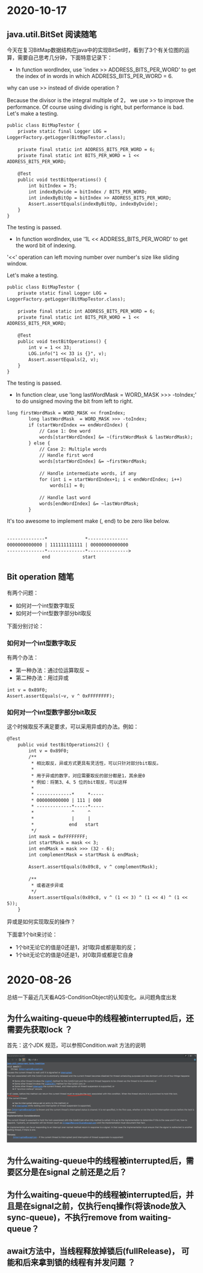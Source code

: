 # 2020-10-17

## java.util.BitSet 阅读随笔

今天在复习BitMap数据结构在java中的实现BitSet时，看到了3个有关位图的运算，需要自己思考几分钟，下面特意记录下：

* In function wordIndex, use 'index >> ADDRESS_BITS_PER_WORD' to get the index of in words in which ADDRESS_BITS_PER_WORD = 6.

why can use >> instead of divide operation ?

Because the divisor is the integral multiple of 2， we use >> to improve the  performance.
Of course using dividing is right, but performance is bad. Let's make a testing.

```
public class BitMapTestor {
    private static final Logger LOG = LoggerFactory.getLogger(BitMapTestor.class);

    private final static int ADDRESS_BITS_PER_WORD = 6;
    private final static int BITS_PER_WORD = 1 << ADDRESS_BITS_PER_WORD;

    @Test
    public void testBitOperations() {
        int bitIndex = 75;
        int indexByDvide = bitIndex / BITS_PER_WORD;
        int indexByBitOp = bitIndex >> ADDRESS_BITS_PER_WORD;
        Assert.assertEquals(indexByBitOp, indexByDvide);
    }
}
```
The testing is passed.

* In function wordIndex, use '1L << ADDRESS_BITS_PER_WORD' to get the word bit of indexing.

'<<' operation can left moving number over number's size like sliding window.

Let's make a testing.
```
public class BitMapTestor {
    private static final Logger LOG = LoggerFactory.getLogger(BitMapTestor.class);

    private final static int ADDRESS_BITS_PER_WORD = 6;
    private final static int BITS_PER_WORD = 1 << ADDRESS_BITS_PER_WORD;

    @Test
    public void testBitOperations() {
        int v = 1 << 33;
        LOG.info("1 << 33 is {}", v);
        Assert.assertEquals(2, v);
    }
}

```
The testing is passed.

* In function clear, use 'long lastWordMask  = WORD_MASK >>> -toIndex;' to do unsigned moving the bit from left to right.

```
long firstWordMask = WORD_MASK << fromIndex;
        long lastWordMask  = WORD_MASK >>> -toIndex;
        if (startWordIndex == endWordIndex) {
            // Case 1: One word
            words[startWordIndex] &= ~(firstWordMask & lastWordMask);
        } else {
            // Case 2: Multiple words
            // Handle first word
            words[startWordIndex] &= ~firstWordMask;

            // Handle intermediate words, if any
            for (int i = startWordIndex+1; i < endWordIndex; i++)
                words[i] = 0;

            // Handle last word
            words[endWordIndex] &= ~lastWordMask;
        }
```

It's too awesome to implement make (, end) to be zero like below.

```

--------------*              *---------------
0000000000000 | 111111111111 | 00000000000000
--------------*--------------*--------------->
             end            start
```


## Bit operation 随笔

有两个问题：
* 如何对一个int型数字取反
* 如何对一个int型数字部分bit取反

下面分别讨论：

### 如何对一个int型数字取反

有两个办法：

* 第一种办法：通过位运算取反 ~
* 第二种办法：用过异或

```
int v = 0x89F0;
Assert.assertEquals(~v, v ^ 0xFFFFFFFF);
```

### 如何对一个int型数字部分bit取反

这个时候取反不满足要求，可以采用异或的办法。例如：

```
@Test
    public void testBitOperations2() {
        int v = 0x89F0;
        /**
         * 相比取反，异或方式更具有灵活性，可以只针对部分bit取反。
         *
         * 用于异或的数字，对应需要取反的部分都是1，其余是0
         * 例如：将第3、4、5 位的bit取反，可以这样
         *
         * -------------*     *-----
         * 000000000000 | 111 | 000
         * -------------*-----*-----
         *              ^     ^
         *              |     |
         *             end   start
         */
        int mask = 0xFFFFFFFF;
        int startMask = mask << 3;
        int endMask = mask >>> (32 - 6);
        int complementMask = startMask & endMask;

        Assert.assertEquals(0x89c8, v ^ complementMask);

        /**
         * 或者逐步异或
         */
        Assert.assertEquals(0x89c8, v ^ (1 << 3) ^ (1 << 4) ^ (1 << 5));
    }
```

异或是如何实现取反的操作？

下面拿1个bit来讨论：
* 1个bit无论它的值是0还是1，对1取异或都是取的反；
* 1个bit无论它的值是0还是1，对0取异或都是它自身



# 2020-08-26

总结一下最近几天看AQS-ConditionObject的认知变化。从问题角度出发

## 为什么waiting-queue中的线程被interrupted后，还需要先获取lock ？

首先：这个JDK 规范，可以参照Condition.wait 方法的说明

![reference-state1](pic/20200826230239-AQS-conditon-wait.jpg)


## 为什么waiting-queue中的线程被interrupted后，需要区分是在signal 之前还是之后？

## 为什么waiting-queue中的线程被interrupted后，并且是在signal之前，仅执行enq操作(将该node放入sync-queue)，不执行remove from waiting-queue？

## await方法中，当线程释放掉锁后(fullRelease)， 可能和后来拿到锁的线程有并发问题 ？

